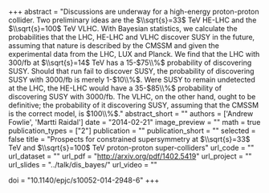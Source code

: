 +++
abstract = "Discussions are underway for a high-energy proton-proton collider. Two preliminary ideas are the $\\sqrt{s}=33$ TeV HE-LHC and the $\\sqrt{s}=100$ TeV VLHC. With Bayesian statistics, we calculate the probabilities that the LHC, HE-LHC and VLHC discover SUSY in the future, assuming that nature is described by the CMSSM and given the experimental data from the LHC, LUX and Planck. We find that the LHC with $300$/fb at $\\sqrt{s}=14$ TeV has a $15$-$75\\%$ probability of discovering SUSY. Should that run fail to discover SUSY, the probability of discovering SUSY with $3000$/fb is merely $1$-$10\\%$. Were SUSY to remain undetected at the LHC, the HE-LHC would have a $35$-$85\\%$ probability of discovering SUSY with $3000$/fb. The VLHC, on the other hand, ought to be definitive; the probability of it discovering SUSY, assuming that the CMSSM is the correct model, is $100\\%$."
abstract_short = ""
authors = ['Andrew Fowlie', 'Martti Raidal']
date = "2014-02-21"
image_preview = ""
math = true
publication_types = ["2"]
publication = ""
publication_short = ""
selected = false
title = "Prospects for constrained supersymmetry at $\\sqrt{s}=33$ TeV and  $\\sqrt{s}=100$ TeV proton-proton super-colliders"
url_code = ""
url_dataset = ""
url_pdf = "http://arxiv.org/pdf/1402.5419"
url_project = ""
url_slides = "../talk/dis_bayes/"
url_video = ""

doi = "10.1140/epjc/s10052-014-2948-6"
+++

